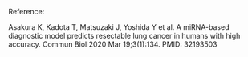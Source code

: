 Reference:

Asakura K, Kadota T, Matsuzaki J, Yoshida Y et al. A miRNA-based diagnostic model predicts resectable lung cancer in humans with high accuracy. Commun Biol 2020 Mar 19;3(1):134. PMID: 32193503
